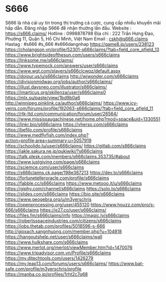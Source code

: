 # S666
S666 là nhà cái uy tín trong thị trường cá cược, cung cấp nhiều khuyến mãi hấp dẫn. Đăng nhập S666 để nhận thưởng lần đầu.
Website : https://s666.claims/
Hotline : 0998878798
Địa chỉ : 222 Trần Hưng Đạo, Phường 11, Quận 5, Hồ Chí Minh, Việt Nam
Email : cskh@s666.claims
Hastag : #s666 #s_666 #s666dangnhap
https://game8.jp/users/238123
https://cholangson.vn/profile/52301-s666claims/?tab=field_core_pfield_13
https://www.brightsideofthesun.com/users/s666claims
https://linksome.me/s666claims/
https://www.typemock.com/answers/user/s666claims
https://www.wgt.com/players/s666clcwqz/default.aspx
https://dojour.us/u/s666claims
http://wiwonder.com/s666claims
https://divisionmidway.org/jobs/author/s666claims/
https://illust.daysneo.com/illustrator/s666claims/
https://imarticus.org/skillenza/user/s666claims0
https://mlx.su/paste/view/1bd9b0a6
http://winnipeg.pinklink.ca/author/s666claims/
https://www.icy-veins.com/forums/profile/192063-s666claims/?tab=field_core_pfield_11
https://rtk-ltd.com/communication/forum/user/26564/
https://www.mississaugachinese.net/home.php?mod=space&uid=1330551
https://linkr.bio/s666claims
https://vherso.com/s666claims
https://befilo.com/profile/s666claims
https://www.medflyfish.com/index.php?action=profile;area=summary;u=5057919
https://schoolido.lu/user/s666claims/
https://gitlab.com/s666claims
https://jakle.sakura.ne.jp/pukiwiki/?s666claims
https://talk.plesk.com/members/s666claims.353735/#about
https://www.justgiving.com/page/s666claims
https://sciemce.com/user/s666claims
https://s666claims.ck.page/198e387213
https://dev.to/s666claims
https://fortunetelleroracle.com/profile/s666claims
https://fabble.cc/s666claims
https://www.metooo.it/u/s666claims
https://giphy.com/channel/s666claims
https://solo.to/s666claims
https://slides.com/s666claims
https://bio.site/s666claims
https://www.geogebra.org/u/m3yerschris
https://openprocessing.org/user/455120
https://www.houzz.com/pro/s-666/s666claims
https://e27.co/user/s666claims/
https://files.fm/s666claims/info
https://magic.ly/s666claims
https://robertsspaceindustries.com/citizens/s666claims
https://jobs.thetab.com/profiles/5018596-s-666
http://gioxach.sangnhuong.com/member.php?u=104818
https://hangoutshelp.net/user/s666claims/wall
https://www.hulkshare.com/s666claims
https://www.merlot.org/merlot/viewMember.htm?id=1470076
https://www.tripadvisor.com.vn/Profile/s666claims
https://my.djtechtools.com/users/1426279
https://my.leap13.com/forums/users/s666claims/
https://www.bat-safe.com/profile/m3yerschris/profile
https://manba.co.jp/profiles/1rht2c7q68
